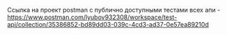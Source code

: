 Cсылка на проект postman с публично доступными тестами всех апи - https://www.postman.com/lyubov932308/workspace/test-api/collection/35386852-bd89dd03-039c-4cd3-ad37-0e57ea89210d
